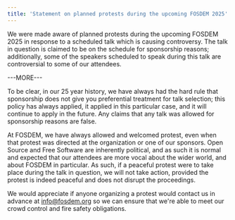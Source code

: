 ```yaml
---
title: 'Statement on planned protests during the upcoming FOSDEM 2025'
---
```


We were made aware of planned protests during the upcoming FOSDEM 2025 in response to a scheduled talk which is causing controversy. The talk in question is claimed to be on the schedule for sponsorship reasons; additionally, some of the speakers scheduled to speak during this talk are controversial to some of our attendees.

---MORE---

To be clear, in our 25 year history, we have always had the hard rule that sponsorship does not give you preferential treatment for talk selection; this policy has always applied, it applied in this particular case, and it will continue to apply in the future. Any claims that any talk was allowed for sponsorship reasons are false.

At FOSDEM, we have always allowed and welcomed protest, even when that protest was directed at the organization or one of our sponsors. Open Source and Free Software are inherently political, and as such it is normal and expected that our attendees are more vocal about the wider world, and about FOSDEM in particular. As such, if a peaceful protest were to take place during the talk in question, we will not take action, provided the protest is indeed peaceful and does not disrupt the proceedings.

We would appreciate if anyone organizing a protest would contact us in advance at info@fosdem.org so we can ensure that we're able to meet our crowd control and fire safety obligations.

